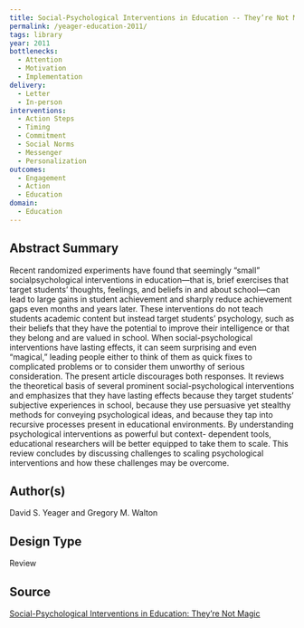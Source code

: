 ```yaml
---
title: Social-Psychological Interventions in Education -- They’re Not Magic
permalink: /yeager-education-2011/
tags: library 
year: 2011
bottlenecks: 
  - Attention 
  - Motivation
  - Implementation
delivery: 
  - Letter 
  - In-person 
interventions: 
  - Action Steps  
  - Timing 
  - Commitment 
  - Social Norms 
  - Messenger 
  - Personalization 
outcomes: 
  - Engagement 
  - Action 
  - Education
domain: 
  - Education 
---
```

## Abstract Summary

Recent randomized experiments have found that seemingly “small” socialpsychological
interventions in education—that is, brief exercises that target
students’ thoughts, feelings, and beliefs in and about school—can lead to
large gains in student achievement and sharply reduce achievement gaps
even months and years later. These interventions do not teach students academic
content but instead target students’ psychology, such as their beliefs
that they have the potential to improve their intelligence or that they belong
and are valued in school. When social-psychological interventions have lasting
effects, it can seem surprising and even “magical,” leading people either
to think of them as quick fixes to complicated problems or to consider them
unworthy of serious consideration. The present article discourages both
responses. It reviews the theoretical basis of several prominent social-psychological
interventions and emphasizes that they have lasting effects
because they target students’ subjective experiences in school, because they
use persuasive yet stealthy methods for conveying psychological ideas, and
because they tap into recursive processes present in educational environments.
By understanding psychological interventions as powerful but context-
dependent tools, educational researchers will be better equipped to take
them to scale. This review concludes by discussing challenges to scaling psychological
interventions and how these challenges may be overcome.

## Author(s)

David S. Yeager and Gregory M. Walton

## Design Type

Review

## Source

<a href="https://oig.hhs.gov/oei/reports/oei-02-09-00600.pdf">Social-Psychological Interventions in Education: They’re Not Magic</a>
